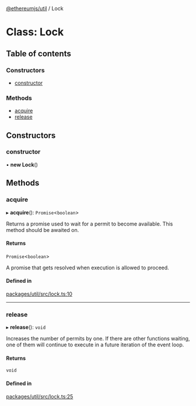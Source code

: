 [@ethereumjs/util](../README.md) / Lock

# Class: Lock

## Table of contents

### Constructors

- [constructor](Lock.md#constructor)

### Methods

- [acquire](Lock.md#acquire)
- [release](Lock.md#release)

## Constructors

### constructor

• **new Lock**()

## Methods

### acquire

▸ **acquire**(): `Promise`<`boolean`\>

Returns a promise used to wait for a permit to become available. This method should be awaited on.

#### Returns

`Promise`<`boolean`\>

A promise that gets resolved when execution is allowed to proceed.

#### Defined in

[packages/util/src/lock.ts:10](https://github.com/ethereumjs/ethereumjs-monorepo/blob/master/packages/util/src/lock.ts#L10)

___

### release

▸ **release**(): `void`

Increases the number of permits by one. If there are other functions waiting, one of them will
continue to execute in a future iteration of the event loop.

#### Returns

`void`

#### Defined in

[packages/util/src/lock.ts:25](https://github.com/ethereumjs/ethereumjs-monorepo/blob/master/packages/util/src/lock.ts#L25)
